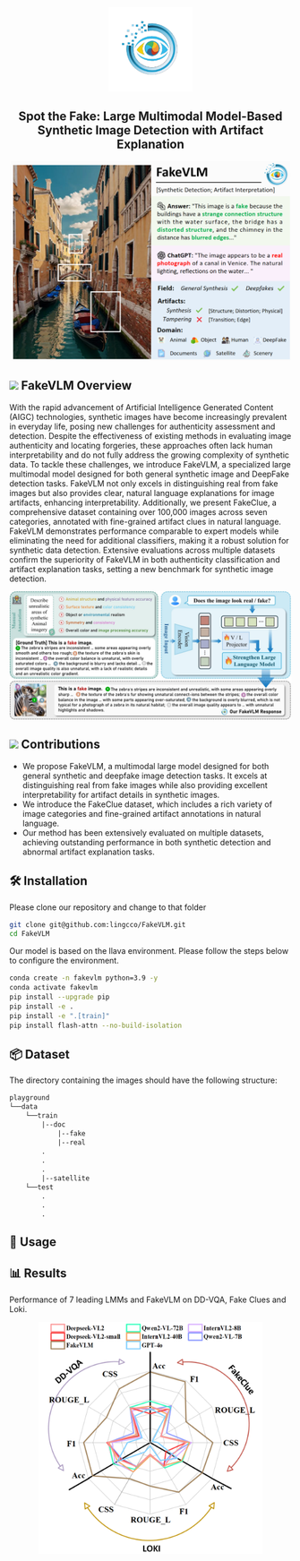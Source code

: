 <div align="center">
<img src="./imgs/logo.jpg" alt="Image Alt Text" width="150" height="150">
<h2> Spot the Fake: Large Multimodal Model-Based Synthetic Image Detection with Artifact Explanation </h2> 
<img src="imgs/overview.png" alt="overview" width="500" height="auto">
</div>

## <img id="painting_icon" width="3%" src="https://cdn-icons-png.flaticon.com/256/599/599205.png"> FakeVLM Overview

With the rapid advancement of Artificial Intelligence Generated Content (AIGC) technologies, synthetic images have become increasingly prevalent in everyday life, posing new challenges for authenticity assessment and detection. Despite the effectiveness of existing methods in evaluating image authenticity and locating forgeries, these approaches often lack human interpretability and do not fully address the growing complexity of synthetic data. To tackle these challenges, we introduce FakeVLM, a specialized large multimodal model designed for both general synthetic image and DeepFake detection tasks. FakeVLM not only excels in distinguishing real from fake images but also provides clear, natural language explanations for image artifacts, enhancing interpretability. Additionally, we present FakeClue, a comprehensive dataset containing over 100,000 images across seven categories, annotated with fine-grained artifact clues in natural language. FakeVLM demonstrates performance comparable to expert models while eliminating the need for additional classifiers, making it a robust solution for synthetic data detection. Extensive evaluations across multiple datasets confirm the superiority of FakeVLM in both authenticity classification and artifact explanation tasks, setting a new benchmark for synthetic image detection. 

<img src="imgs/framework.jpg" alt="framework" width="auto" height="auto">

## <img id="painting_icon" width="3%" src="https://cdn-icons-png.flaticon.com/256/2435/2435606.png"> Contributions

- We propose FakeVLM,  a multimodal large model designed for both general synthetic and deepfake image detection tasks. It excels at distinguishing real from fake images while also providing excellent interpretability for artifact details in synthetic images.
- We introduce the FakeClue dataset, which includes a rich variety of image categories and fine-grained artifact annotations in natural language.
- Our method has been extensively evaluated on multiple datasets, achieving outstanding performance in both synthetic detection and abnormal artifact explanation tasks.

## 🛠️ Installation
Please clone our repository and change to that folder
```bash
git clone git@github.com:lingcco/FakeVLM.git
cd FakeVLM
```

Our model is based on the llava environment. Please follow the steps below to configure the environment.
```bash
conda create -n fakevlm python=3.9 -y
conda activate fakevlm
pip install --upgrade pip  
pip install -e .
pip install -e ".[train]"
pip install flash-attn --no-build-isolation
```

## 📦 Dataset
The directory containing the images should have the following structure:
```
playground       
└──data
    └──train
        |--doc
            |--fake
            |--real
        .
        .
        .
        |--satellite
    └──test
        .
        .
        .    
```


## 📌 Usage

## 📊 Results
Performance of 7 leading LMMs and FakeVLM on DD-VQA, Fake Clues and Loki.
<div align="center">
<img src="imgs/result.jpg" alt="result" width="400" height="auto">
</div>


<!-- ## 📝 Citation
If you find our work useful in your research, please consider citing our paper:
```bibtex
@inproceedings{fakevlm, -->